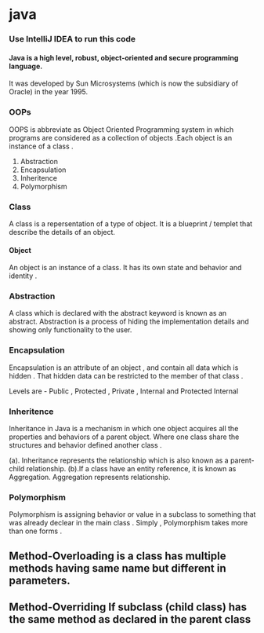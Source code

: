 # java
### Use IntelliJ IDEA to run this code
#### Java is a high level, robust, object-oriented and secure programming language.
It was developed by Sun Microsystems (which is now the subsidiary of Oracle) in the year 1995.


### OOPs
OOPS is abbreviate as Object Oriented Programming system in which programs are considered as a collection of objects .Each object is an instance of a class .

1. Abstraction 
2. Encapsulation
3. Inheritence 
4. Polymorphism 

### Class 
A class is a repersentation of a type of object. It is a blueprint / templet that describe the details of an object. 

#### Object 
An object is an instance of a class. It has its own state and behavior and identity .

### Abstraction
A class which is declared with the abstract keyword is known as an abstract. 
Abstraction is a process of hiding the implementation details and showing only functionality to the user.

### Encapsulation
Encapsulation is an attribute of an object , and contain all data which is hidden . That hidden data can be restricted to the member of that class .

Levels are - Public , Protected , Private , Internal and Protected Internal 

### Inheritence
Inheritance in Java is a mechanism in which one object acquires all the properties and behaviors of a parent object.
Where one class share the structures and behavior defined another class . 
 
(a). Inheritance represents the <IS-A> relationship which is also known as a parent-child relationship.
(b).If a class have an entity reference, it is known as Aggregation. Aggregation represents <HAS-A> relationship.


### Polymorphism 
Polymorphism  is assigning behavior or value in a subclass to something that was already declear in the main class . Simply , Polymorphism takes more than one forms .

## Method-Overloading is a class has multiple methods having same name but different in parameters.
## Method-Overriding  If subclass (child class) has the same method as declared in the parent class

